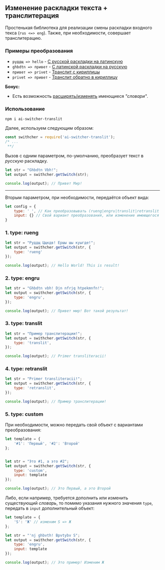 ## Изменение раскладки текста + транслитерация

Простенькая библиотека для реализации смены раскладки входного текса (`rus <=> eng`). Также, при необходимости, совершает транслитерацию.

### Примеры преобразования

- `руддщ => hello` - [С русской раскладки на латинскую](#rueng)
- `ghbdtn => привет` - [С латинской раскладки на русскую](#engru)
- `привет => privet` - [Транслит с кириллицы](#translit)
- `privet => привет` - [Транслит обратно в кириллицу](#retranslit)

**Бонус:** 

- Есть возможность [расширять/изменять](#custom) имеющиеся *"словари"*.

### Использование

`npm i ai-switcher-translit`

Далее, используем следующим образом:

```javascript
const swithcher = require('ai-switcher-translit');
/* ... 
 **/
```

Вызов с одним параметром, по-умолчанию, преобразует текст в *русскую* раскладку. 

```javascript
let str = "Ghbdtn Vbh!";
let output = swithcher.getSwitch(str);

console.log(output); // Привет Мир!
```

-----

Вторым параметром, при необходимости, передаётся объект вида:

```javascript
let config = {
	type: ' ', // Как преобразовывать (rueng|engru|translit|retranslit|custom)
    input: {} // Свой вариант преобразования, или изменение имеющегося
}

```

### <a name='rueng'>1. type: rueng</a>
```javascript
let str = "Руддщ Цщкдв! Ершы шы куыгде!";
let output = swithcher.getSwitch(str, {
	type: 'rueng'
});

console.log(output); // Hello World! This is result!
```
### <a name='engru'>2. type: engru</a>
```javascript
let str = "Ghbdtn vbh! Djn nfrjq htpekmnfn!";
let output = swithcher.getSwitch(str, {
	type: 'engru',
});

console.log(output); // Привет мир! Вот такой результат!
```
### <a name='translit'>3. type: translit</a>
```javascript
let str = "Пример транслитерации!";
let output = swithcher.getSwitch(str, {
	type: 'translit',
});

console.log(output); // Primer transliteracii!
```
### <a name='retranslit'>4. type: retranslit</a>
```javascript
let str = "Primer transliteracii!";
let output = swithcher.getSwitch(str, {
	type: 'retranslit',
});

console.log(output); // Пример транслитерации!
```
### <a name='custom'>5. type: custom</a>

При необходимости, можно передать свой объект с вариантами преобразования:
```javascript
let template = {
	'#1': 'Первый', '#2': 'Второй'
};


let str = "Это #1, а это #2";
let output = swithcher.getSwitch(str, {
	type: 'custom',
	input: template
});

console.log(output); // Это Первый, а это Второй
```
Либо, если например, требуется дополнить или изменить существующий *словарь*, то помимо указания нужного значения `type`, передать в `input` дополнительный объект:

```javascript
let template = {
	'S': 'Ж' // изменим S => Ж
};

let str = "'nj ghbvth! Bpvtybv S";
let output = swithcher.getSwitch(str, {
	type: 'engru',
	input: template
});

console.log(output); // Это пример! Изменим Ж
```
